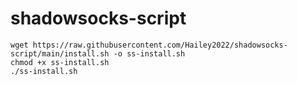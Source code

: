 # shadowsocks-script

```
wget https://raw.githubusercontent.com/Hailey2022/shadowsocks-script/main/install.sh -o ss-install.sh
chmod +x ss-install.sh
./ss-install.sh
```

